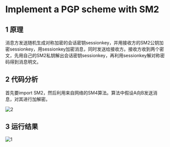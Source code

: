 # Implement a PGP scheme with SM2

## 1 原理

消息方发送随机生成对称加密的会话密钥sessionkey，并用接收方的SM2公钥加密sessionkey，用sessionkey加密消息，同时发送给接收方。接收方收到两个密文，先用自己的SM2私钥解出会话密钥sessionkey，再利用sessionkey解对称密码得到消息明文。

## 2 代码分析

首先要import SM2，然后利用来自网络的SM4算法。算法中假设A向B发送消息，对其进行加解密。

![2](https://github.com/Sherry-JulK/homeworkgroup-11/assets/138464371/815743a1-4690-4a01-910e-17af2cfed2ad)


## 3 运行结果

![1](https://github.com/Sherry-JulK/homeworkgroup-11/assets/138464371/e4bf4f93-269a-48ed-86a6-7a90f4d91771)
